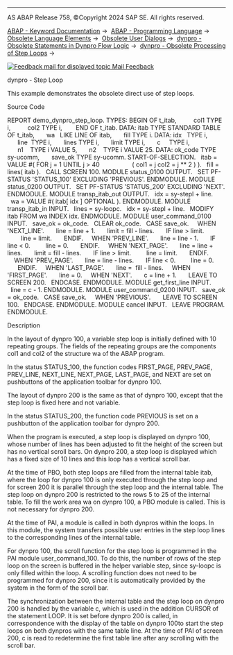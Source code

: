   

* * *

AS ABAP Release 758, ©Copyright 2024 SAP SE. All rights reserved.

[ABAP - Keyword Documentation](https://help.sap.com/doc/abapdocu_758_index_htm/7.58/en-US/abenabap.htm) →  [ABAP - Programming Language](https://help.sap.com/doc/abapdocu_758_index_htm/7.58/en-US/abenabap_reference.htm) →  [Obsolete Language Elements](https://help.sap.com/doc/abapdocu_758_index_htm/7.58/en-US/abenabap_obsolete.htm) →  [Obsolete User Dialogs](https://help.sap.com/doc/abapdocu_758_index_htm/7.58/en-US/abengui_obsolete.htm) →  [dynpro - Obsolete Statements in Dynpro Flow Logic](https://help.sap.com/doc/abapdocu_758_index_htm/7.58/en-US/abendynpro_obsolet.htm) →  [dynpro - Obsolete Processing of Step Loops](https://help.sap.com/doc/abapdocu_758_index_htm/7.58/en-US/abensteploop.htm) → 

 [![](Mail.gif?object=Mail.gif "Feedback mail for displayed topic") Mail Feedback](mailto:f1_help@sap.com?subject=Feedback%20on%20ABAP%20Documentation&body=Document:%20dynpro%20-%20Step%20Loop%2C%20ABENSTEPLOOP_ABEXA%2C%20758%0D%0A%0D%0AError:%0D%0A%0D%0A%0D%0A%0D%0ASuggestion%20for%20improvement:)

dynpro - Step Loop

This example demonstrates the obsolete direct use of step loops.

Source Code   

REPORT demo\_dynpro\_step\_loop.
TYPES: BEGIN OF t\_itab,
         col1 TYPE i,
         col2 TYPE i,
       END OF t\_itab.
DATA: itab TYPE STANDARD TABLE OF t\_itab,
      wa   LIKE LINE OF itab,
      fill TYPE i.
DATA: idx   TYPE i,
      line  TYPE i,
      lines TYPE i,
      limit TYPE i,
      c     TYPE i,
      n1    TYPE i VALUE 5,
      n2    TYPE i VALUE 25.
DATA: ok\_code TYPE sy-ucomm,
      save\_ok TYPE sy-ucomm.
START-OF-SELECTION.
  itab = VALUE #( FOR j = 1 UNTIL j > 40
                  ( col1 = j col2 = j \*\* 2 ) ).
  fill = lines( itab ).
  CALL SCREEN 100.
MODULE status\_0100 OUTPUT.
  SET PF-STATUS 'STATUS\_100' EXCLUDING 'PREVIOUS'.
ENDMODULE.
MODULE status\_0200 OUTPUT.
  SET PF-STATUS 'STATUS\_200' EXCLUDING 'NEXT'.
ENDMODULE.
MODULE transp\_itab\_out OUTPUT.
  idx = sy-stepl + line.
  wa = VALUE #( itab\[ idx \] OPTIONAL ).
ENDMODULE.
MODULE transp\_itab\_in INPUT.
  lines = sy-loopc.
  idx = sy-stepl + line.
  MODIFY itab FROM wa INDEX idx.
ENDMODULE.
MODULE user\_command\_0100 INPUT.
  save\_ok = ok\_code.
  CLEAR ok\_code.
  CASE save\_ok.
    WHEN 'NEXT\_LINE'.
      line = line + 1.
      limit = fill - lines.
      IF line > limit.
        line = limit.
      ENDIF.
    WHEN 'PREV\_LINE'.
      line = line - 1.
      IF line < 0.
        line = 0.
      ENDIF.
    WHEN 'NEXT\_PAGE'.
      line = line + lines.
      limit = fill - lines.
      IF line > limit.
        line = limit.
      ENDIF.
    WHEN 'PREV\_PAGE'.
      line = line - lines.
      IF line < 0.
        line = 0.
      ENDIF.
    WHEN 'LAST\_PAGE'.
      line =  fill - lines.
    WHEN 'FIRST\_PAGE'.
      line = 0.
    WHEN 'NEXT'.
      c = line + 1.
      LEAVE TO SCREEN 200.
  ENDCASE.
ENDMODULE.
MODULE get\_first\_line INPUT.
  line = c - 1.
ENDMODULE.
MODULE user\_command\_0200 INPUT.
  save\_ok = ok\_code.
  CASE save\_ok.
    WHEN 'PREVIOUS'.
      LEAVE TO SCREEN 100.
  ENDCASE.
ENDMODULE.
MODULE cancel INPUT.
  LEAVE PROGRAM.
ENDMODULE.

Description   

In the layout of dynpro 100, a variable step loop is initially defined with 10 repeating groups. The fields of the repeating groups are the components col1 and col2 of the structure wa of the ABAP program.

In the status STATUS\_100, the function codes FIRST\_PAGE, PREV\_PAGE, PREV\_LINE, NEXT\_LINE, NEXT\_PAGE, LAST\_PAGE, and NEXT are set on pushbuttons of the application toolbar for dynpro 100.

The layout of dynpro 200 is the same as that of dynpro 100, except that the step loop is fixed here and not variable.

In the status STATUS\_200, the function code PREVIOUS is set on a pushbutton of the application toolbar for dynpro 200.

When the program is executed, a step loop is displayed on dynpro 100, whose number of lines has been adjusted to fit the height of the screen but has no vertical scroll bars. On dynpro 200, a step loop is displayed which has a fixed size of 10 lines and this loop has a vertical scroll bar.

At the time of PBO, both step loops are filled from the internal table itab, where the loop for dynpro 100 is only executed through the step loop and for screen 200 it is parallel through the step loop and the internal table. The step loop on dynpro 200 is restricted to the rows 5 to 25 of the internal table. To fill the work area wa on dynpro 100, a PBO module is called. This is not necessary for dynpro 200.

At the time of PAI, a module is called in both dynpros within the loops. In this module, the system transfers possible user entries in the step loop lines to the corresponding lines of the internal table.

For dynpro 100, the scroll function for the step loop is programmed in the PAI module user\_command\_100. To do this, the number of rows of the step loop on the screen is buffered in the helper variable step, since sy-loopc is only filled within the loop. A scrolling function does not need to be programmed for dynpro 200, since it is automatically provided by the system in the form of the scroll bar.

The synchronization between the internal table and the step loop on dynpro 200 is handled by the variable c, which is used in the addition CURSOR of the statement LOOP. It is set before dynpro 200 is called, in correspondence with the display of the table on dynpro 100to start the step loops on both dynpros with the same table line. At the time of PAI of screen 200, c is read to redetermine the first table line after any scrolling with the scroll bar.
